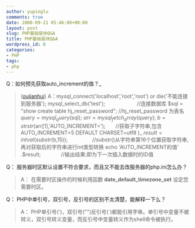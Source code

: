 ```yaml
---
author: yupinglu
comments: true
date: 2008-09-21 05:46:00+00:00
layout: post
slug: PHP基础版块Q&A
title: PHP基础版块Q&A
wordpress_id: 8
categories:
- PHP
tags:
- php
---
```


Q：如何预先获取auto_increment的值？_        
> ([oujianhui](http://bbs.phpchina.com/thread-48376-1-71.html/))
> A：mysql_connect('localhost','root','root') or die('不能连接到服务器');
> mysql_select_db('test');                      //连接数据库
> $sql = "show create table hj_reset_password"; //hj_reset_password 为表名
> $query = mysql_query($sql);
> $arr = mysql_fetch_array($query);
> $b = strstr($arr[1],'AUTO_INCREMENT=');       //获取子字符串,包含AUTO_INCREMENT=5 DEFAULT CHARSET=utf8 )_
> $result = intval(substr($b,15));                 //substr()从字符串第16个位置获取字符串,再对获取后的字符串进行int类型转换
> echo 'AUTO_INCREMENT的值' .$result;              //输出结果:即为下一次插入数据时的ID值

Q： 服务器时区默认设置不符合要求，而且又不能去改服务器的php.ini怎么办？
> A： 在需要时区操作的时候利用函数 **date_default_timezone_set** 设定您需要时区。

Q： PHP中单引号，双引号，反引号的区别不太清楚，能解释一下么？
> A： PHP单引号(')，双引号("")反引号(`)都能引用字串。单引号中变量不被转义，双引号转义变量，而反引号中变量转义作为shell命令被执行。

